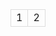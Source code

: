 <table>
    <tr>
        <td>1</td>
        <td>2</td>
    </tr>
</table>

<style>
    table {
        width 100%;
    }
    tr {
        width 100%;
    }
    td {
        width: 50%;
        border: 1px solid #ddd;
    }
</style>